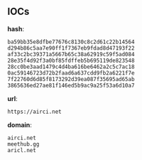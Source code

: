 
## IOCs

__hash__:

```text
ba59bb35e8dfbe77676c8130c8c2d61c22b14564
d294b86c5aa7e90ff1f7367eb9fdad8d47193f22
af33c2bc39371a5667b65c38a62919c59f5ad084
28e35f4d92f3a0bf85fdffeb5b695119de823548
28cc0be3aad1479c4d4ba616be6462a2c5c7ac18
0ac59146723d72b2faad6a637cdd9fb2a6221f7e
7f22760d6d85f8173292d39ea087f35695ad65ab
3865636ed27ae81f146ed5b9ac9a25f53a6d10a7
```
__url__:

```text
https://airci.net
```
__domain__:

```text
airci.net
meethub.gg
aricl.net
```

